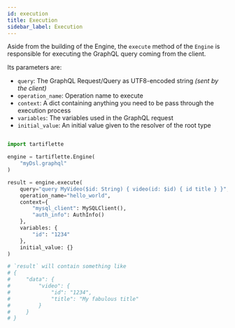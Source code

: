 ```yaml
---
id: execution
title: Execution
sidebar_label: Execution
---
```


Aside from the building of the Engine, the `execute` method of the `Engine` is responsible for executing the GraphQL query coming from the client.

Its parameters are:
* `query`: The GraphQL Request/Query as UTF8-encoded string _(sent by the client)_
* `operation_name`: Operation name to execute
* `context`: A dict containing anything you need to be pass through the execution process
* `variables`: The variables used in the GraphQL request
* `initial_value`: An initial value given to the resolver of the root type

```python

import tartiflette

engine = tartiflette.Engine(
    "myDsl.graphql"
)

result = engine.execute(
    query="query MyVideo($id: String) { video(id: $id) { id title } }",
    operation_name="hello_world",
    context={
        "mysql_client": MySQLClient(),
        "auth_info": AuthInfo()
    },
    variables: {
        "id": "1234"
    },
    initial_value: {}
)

# `result` will contain something like
# {
#     "data": {
#         "video": {
#             "id": "1234",
#             "title": "My fabulous title"
#         }
#     }
# }
```
